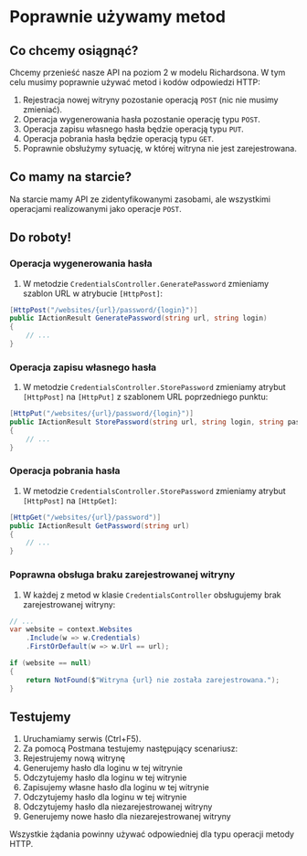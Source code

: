 # Poprawnie używamy metod

## Co chcemy osiągnąć?

Chcemy przenieść nasze API na poziom 2 w modelu Richardsona. W tym celu musimy poprawnie używać metod i kodów odpowiedzi HTTP:

1. Rejestracja nowej witryny pozostanie operacją `POST` (nic nie musimy zmieniać).
1. Operacja wygenerowania hasła pozostanie operację typu `POST`.
1. Operacja zapisu własnego hasła będzie operacją typu `PUT`.
1. Operacja pobrania hasła będzie operacją typu `GET`.
1. Poprawnie obsłużymy sytuację, w której witryna nie jest zarejestrowana.


## Co mamy na starcie?

Na starcie mamy API ze zidentyfikowanymi zasobami, ale wszystkimi operacjami realizowanymi jako operacje `POST`.

## Do roboty!

### Operacja wygenerowania hasła

1. W metodzie `CredentialsController.GeneratePassword` zmieniamy szablon URL w atrybucie `[HttpPost]`:

```csharp
[HttpPost("/websites/{url}/password/{login}")]
public IActionResult GeneratePassword(string url, string login)
{
    // ...
}
```

### Operacja zapisu własnego hasła

1. W metodzie `CredentialsController.StorePassword` zmieniamy atrybut `[HttpPost]` na `[HttpPut]` z szablonem URL poprzedniego punktu:

```csharp
[HttpPut("/websites/{url}/password/{login}")]
public IActionResult StorePassword(string url, string login, string password)
{
    // ...
}
```

### Operacja pobrania hasła

1. W metodzie `CredentialsController.StorePassword` zmieniamy atrybut `[HttpPost]` na `[HttpGet]`:

```csharp
[HttpGet("/websites/{url}/password")]
public IActionResult GetPassword(string url)
{
    // ...
}
```

### Poprawna obsługa braku zarejestrowanej witryny

1. W każdej z metod w klasie `CredentialsController` obsługujemy brak zarejestrowanej witryny:

```csharp
// ...
var website = context.Websites
    .Include(w => w.Credentials)
    .FirstOrDefault(w => w.Url == url);

if (website == null)
{
    return NotFound($"Witryna {url} nie została zarejestrowana.");
}
```

## Testujemy

1. Uruchamiamy serwis (Ctrl+F5).
1. Za pomocą Postmana testujemy następujący scenariusz:
  1. Rejestrujemy nową witrynę
  1. Generujemy hasło dla loginu w tej witrynie
  1. Odczytujemy hasło dla loginu w tej witrynie
  1. Zapisujemy własne hasło dla loginu w tej witrynie
  1. Odczytujemy hasło dla loginu w tej witrynie  
  1. Odczytujemy hasło dla niezarejestrowanej witryny
  1. Generujemy nowe hasło dla niezarejestrowanej witryny

Wszystkie żądania powinny używać odpowiedniej dla typu operacji metody HTTP.
